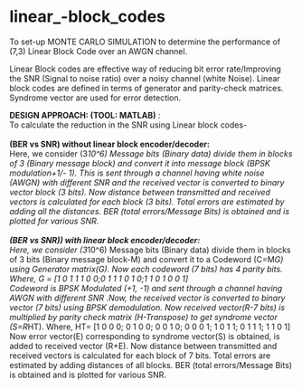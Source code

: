 # linear_-block_codes
To set-up MONTE CARLO SIMULATION to determine the performance of (7,3) Linear Block Code over an AWGN channel.

Linear Block codes are effective way of reducing bit error rate/Improving the SNR (Signal to
noise ratio) over a noisy channel (white Noise). Linear block codes are defined in terms of
generator and parity-check matrices. Syndrome vector are used for error detection. <br>

**DESIGN APPROACH: (TOOL: MATLAB)** : <br>
To calculate the reduction in the SNR using Linear block codes-<br>
<br>
**(BER vs SNR) without linear block encoder/decoder:**<br>
Here, we consider (3*10^6) Message bits (Binary data) divide them in blocks
of 3 (Binary message block) and convert it into message block (BPSK modulation+1/-
1). This is sent through a channel having white noise (AWGN) with different SNR
and the received vector is converted to binary vector block (3 bits). Now distance
between transmitted and received vectors is calculated for each block (3 bits). Total
errors are estimated by adding all the distances. BER (total errors/Message Bits) is
obtained and is plotted for various SNR.<br>
<br>
**(BER vs SNR)) with linear block encoder/decoder:**<br>
Here, we consider (3*10^6) Message bits (Binary data) divide them in blocks
of 3 bits (Binary message block-M) and convert it to a Codeword (C=M*G) using
Generator matrix(G). Now each codeword (7 bits) has 4 parity bits.
Where, G = [1 0 1 1 1 0 0;0 1 1 1 0 1 0;1 1 0 1 0 0 1]<br>
Codeword is BPSK Modulated (+1, -1) and sent through a channel having
AWGN with different SNR .Now, the received vector is converted to binary vector (7
bits) using BPSK demodulation. Now received vector(R-7 bits) is multiplied by parity
check matrix (H-Transpose) to get syndrome vector (S=R*HT).
Where, HT= [1 0 0 0; 0 1 0 0; 0 0 1 0; 0 0 0 1; 1 0 1 1; 0 1 1 1; 1 1 0 1] <br>
Now error vector(E) corresponding to syndrome vector(S) is obtained, is added to
received vector (R+E). Now distance between transmitted and received vectors is
calculated for each block of 7 bits. Total errors are estimated by adding distances of
all blocks. BER (total errors/Message Bits) is obtained and is plotted for various SNR.

